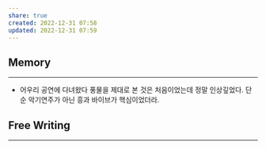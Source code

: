 ```yaml
---
share: true
created: 2022-12-31 07:58
updated: 2022-12-31 07:59
---
```



## Memory
---

- 어우리 공연에 다녀왔다
  풍물을 제대로 본 것은 처음이었는데 정말 인상깊었다.
  단순 악기연주가 아닌 흥과 바이브가 핵심이었더라.




## Free Writing
---